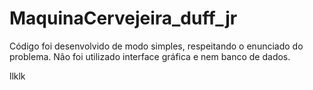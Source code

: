 # MaquinaCervejeira_duff_jr
Código foi desenvolvido de modo simples, respeitando o enunciado do problema.
Não foi utilizado interface gráfica e nem banco de dados.


llklk
